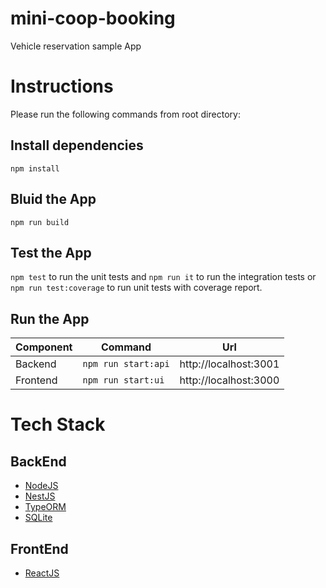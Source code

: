 # mini-coop-booking

Vehicle reservation sample App

# Instructions

Please run the following commands from root directory:

## Install dependencies

```npm install```

## Bluid the App

```npm run build```

## Test the App

```npm test``` to run the unit tests and ```npm run it``` to run the integration tests or  ```npm run test:coverage``` to run unit tests with coverage report.

## Run the App

|Component|Command|Url|
|-------|-------|---|
|Backend|```npm run start:api```|http://localhost:3001|
|Frontend|```npm run start:ui```|http://localhost:3000|


# Tech Stack

## BackEnd

- [NodeJS](https://nodejs.org/)
- [NestJS](https://nestjs.com/)
- [TypeORM](https://typeorm.io/)
- [SQLite](https://www.sqlite.org/)

## FrontEnd

- [ReactJS](https://reactjs.org/)

